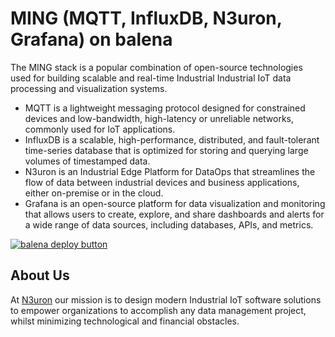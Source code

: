 # MING (MQTT, InfluxDB, N3uron, Grafana) on balena

The MING stack is a popular combination of open-source technologies used for building scalable and real-time Industrial Industrial IoT data processing and visualization systems.

* MQTT is a lightweight messaging protocol designed for constrained devices and low-bandwidth, high-latency or unreliable networks, commonly used for IoT applications.
* InfluxDB is a scalable, high-performance, distributed, and fault-tolerant time-series database that is optimized for storing and querying large volumes of timestamped data.
* N3uron is an Industrial Edge Platform for DataOps that streamlines the flow of data between industrial devices and business applications, either on-premise or in the cloud.
* Grafana is an open-source platform for data visualization and monitoring that allows users to create, explore, and share dashboards and alerts for a wide range of data sources, including databases, APIs, and metrics.

[![balena deploy button](https://www.balena.io/deploy.svg)](https://dashboard.balena-cloud.com/deploy?repoUrl=https://github.com/n3uron/ming-balena)

<!-- ## Provision VirtualBox VM

See <https://blog.balena.io/no-hardware-use-virtualbox/>

```powershell
& "C:\Program Files\Oracle\VirtualBox\VBoxManage.exe" convertdd .\balena-cloud-n3uron-balena-intel-nuc-2.114.7-v14.10.6.img balena-cloud-disk.vmdk --format VMDK
```

## Deploy

```shell
balena login && balena push <fleet>
``` -->

## About Us

At [N3uron](https://n3uron.com/) our mission is to design modern Industrial IoT software solutions to empower organizations to accomplish any data management project, whilst minimizing technological and financial obstacles.
